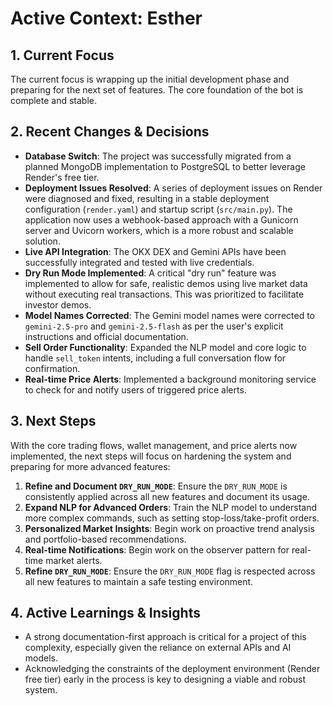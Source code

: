# Active Context: Esther

## 1. Current Focus
The current focus is wrapping up the initial development phase and preparing for the next set of features. The core foundation of the bot is complete and stable.

## 2. Recent Changes & Decisions
- **Database Switch**: The project was successfully migrated from a planned MongoDB implementation to PostgreSQL to better leverage Render's free tier.
- **Deployment Issues Resolved**: A series of deployment issues on Render were diagnosed and fixed, resulting in a stable deployment configuration (`render.yaml`) and startup script (`src/main.py`). The application now uses a webhook-based approach with a Gunicorn server and Uvicorn workers, which is a more robust and scalable solution.
- **Live API Integration**: The OKX DEX and Gemini APIs have been successfully integrated and tested with live credentials.
- **Dry Run Mode Implemented**: A critical "dry run" feature was implemented to allow for safe, realistic demos using live market data without executing real transactions. This was prioritized to facilitate investor demos.
- **Model Names Corrected**: The Gemini model names were corrected to `gemini-2.5-pro` and `gemini-2.5-flash` as per the user's explicit instructions and official documentation.
- **Sell Order Functionality**: Expanded the NLP model and core logic to handle `sell_token` intents, including a full conversation flow for confirmation.
- **Real-time Price Alerts**: Implemented a background monitoring service to check for and notify users of triggered price alerts.

## 3. Next Steps
With the core trading flows, wallet management, and price alerts now implemented, the next steps will focus on hardening the system and preparing for more advanced features:
1.  **Refine and Document `DRY_RUN_MODE`**: Ensure the `DRY_RUN_MODE` is consistently applied across all new features and document its usage.
2.  **Expand NLP for Advanced Orders**: Train the NLP model to understand more complex commands, such as setting stop-loss/take-profit orders.
3.  **Personalized Market Insights**: Begin work on proactive trend analysis and portfolio-based recommendations.
4.  **Real-time Notifications**: Begin work on the observer pattern for real-time market alerts.
5.  **Refine `DRY_RUN_MODE`**: Ensure the `DRY_RUN_MODE` flag is respected across all new features to maintain a safe testing environment.

## 4. Active Learnings & Insights
- A strong documentation-first approach is critical for a project of this complexity, especially given the reliance on external APIs and AI models.
- Acknowledging the constraints of the deployment environment (Render free tier) early in the process is key to designing a viable and robust system.
